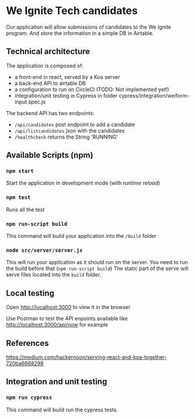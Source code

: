 # We Ignite Tech candidates

Our application will allow submissions of candidates to the We Ignite program. And store the information in a simple DB in Airtable.

## Technical architecture
The application is composed of:
 - a front-end in react, served by a Koa server
 - a back-end API to airtable DB
 - a configuration to run on CircleCI (TODO: Not implemented yet!)
 - integration/unit testing in Cypress in folder cypress/integration/weiform-input.spec.js

The backend API has two endpoints:
 - `/api/candidates` post endpoint to add a candidate
 - `/api/listcandidates` json with the candidates
 - `/healthcheck` returns the String 'RUNNING'


## Available Scripts (npm)

### `npm start`

Start the application in development mode (with _runtime reload_)

### `npm test`

Runs all the test

### `npm run-script build`

This command will build your application into the `/build` folder

### `node src/server/server.js`


This will run your application as it should run on the server. You need to run the build before that (`npm run-script build`)
The static part of the serve will serve files located into the `build` folder.

## Local testing

Open [http://localhost:3000](http://localhost:3000) to view it in the browser

Use Postman to test the API enpoints available like [http://localhost:3000/api/now](http://localhost:3000/api/now) for example

## References
https://medium.com/hackernoon/serving-react-and-koa-together-720ba6668298

## Integration and unit testing
### `npm run cypress`

This command will build run the cypress tests.
